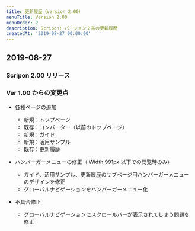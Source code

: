 ```yaml
---
title: 更新履歴（Version 2.00）
menuTitle: Version 2.00
menuOrder: 2
description: Scripon! バージョン２系の更新履歴
createdAt: '2019-08-27 00:00:00'
---
```


## 2019-08-27

### Scripon 2.00 リリース

### Ver 1.00 からの変更点

- 各種ページの追加

  - 新規：トップページ
  - 既存：コンバーター（以前のトップページ）
  - 新規：ガイド
  - 新規：活用サンプル
  - 既存：更新履歴

- ハンバーガーメニューの修正（ Width:991px 以下での閲覧時のみ）

  - ガイド、活用サンプル、更新履歴のサブページ用ハンバーガーメニューのデザインを修正
  - グローバルナビゲーションをハンバーガーメニュー化

- 不具合修正
  - グローバルナビゲーションにスクロールバーが表示されてしまう問題を修正

